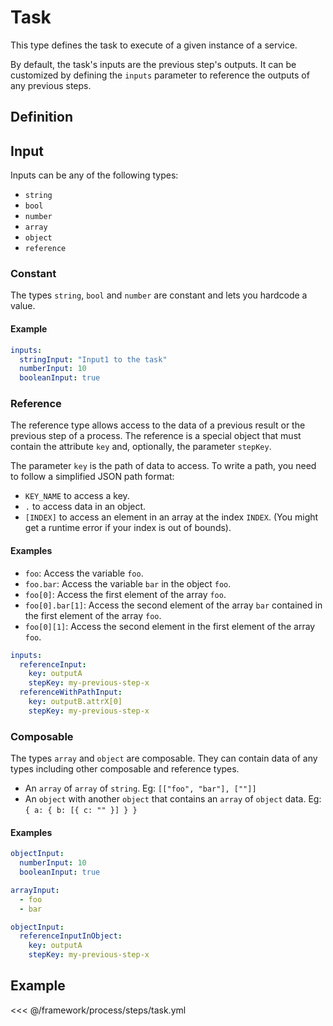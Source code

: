 # Task

This type defines the task to execute of a given instance of a service.

By default, the task's inputs are the previous step's outputs.
It can be customized by defining the `inputs` parameter to reference the outputs of any previous steps.

## Definition

<param-table :parameter="{
  fields: [{
    name: 'type',
    fullType: '&quot;task&quot;'
  }, {
    name: 'key',
    description: '(optional) Key to identify this step',
    fullType: 'string'
  }, {
    name: 'instanceHash',
    description: 'Hash of the service\'s instance',
    fullType: 'string'
  }, {
    name: 'instance',
    description: 'Information about the instance to run. (Ignored if &lt;code&gt;instanceHash&lt;/code&gt; is set)',
    fullType: 'Instance'
  }, {
    name: 'taskKey',
    description: 'Key of the task to execute',
    fullType: 'string'
  }, {
    name: 'inputs',
    description: '(optional) Task\'s inputs. If not defined, inputs are the previous step\'s outputs',
    fullType: 'map&lt;string, Input&gt;'
  }]
}" :types="{
  Instance: {
    fields: [{
      name: 'src',
      description: 'Source of the service to deploy (only when &lt;code&gt;service&lt;/code&gt; is not set)',
      fullType: 'string'
    }, {
      name: 'service',
      description: 'Service hash of the service to deploy (only when &lt;code&gt;src&lt;/code&gt; is not set)',
      fullType: 'string'
    }, {
      name: 'env',
      description: 'Environment variable to use while deploying the service',
      label: 'repeated',
      fullType: 'string'
    }]
  }
}" />

## Input

Inputs can be any of the following types:
- `string`
- `bool`
- `number`
- `array`
- `object`
- `reference`

### Constant

The types `string`, `bool` and `number` are constant and lets you hardcode a value.

#### Example
```yaml
inputs:
  stringInput: "Input1 to the task"
  numberInput: 10
  booleanInput: true
```

### Reference

The reference type allows access to the data of a previous result or the previous step of a process.
The reference is a special object that must contain the attribute `key` and, optionally, the parameter `stepKey`.

<param-table :parameter="{
  fields: [{
    name: 'stepKey',
    description: '(optional) Key of the step to reference (defined with the attribute &lt;code&gt;key&lt;/code&gt; of the step). If not defined, the previous step is used',
    fullType: 'string'
  }, {
    name: 'key',
    description: 'Path to the value of the to reference',
    fullType: 'string'
  }]
}" :types="{}" />

The parameter `key` is the path of data to access.
To write a path, you need to follow a simplified JSON path format:
- `KEY_NAME` to access a key.
- `.` to access data in an object.
- `[INDEX]` to access an element in an array at the index `INDEX`. (You might get a runtime error if your index is out of bounds).

#### Examples
  - `foo`: Access the variable `foo`.
  - `foo.bar`: Access the variable `bar` in the object `foo`.
  - `foo[0]`: Access the first element of the array `foo`.
  - `foo[0].bar[1]`: Access the second element of the array `bar` contained in the first element of the array `foo`.
  - `foo[0][1]`: Access the second element in the first element of the array `foo`.

```yaml
inputs:
  referenceInput:
    key: outputA
    stepKey: my-previous-step-x
  referenceWithPathInput:
    key: outputB.attrX[0]
    stepKey: my-previous-step-x
```

### Composable

The types `array` and `object` are composable. They can contain data of any types including other composable and reference types.
- An `array` of `array` of `string`. Eg: `[["foo", "bar"], [""]]`
- An `object` with another `object` that contains an `array` of `object` data. Eg: `{ a: { b: [{ c: "" }] } }`

#### Examples
```yaml
objectInput:
  numberInput: 10
  booleanInput: true
```
```yaml
arrayInput:
  - foo
  - bar
```
```yaml
objectInput:
  referenceInputInObject:
    key: outputA
    stepKey: my-previous-step-x
```

## Example
<<< @/framework/process/steps/task.yml